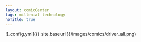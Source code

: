 ```yaml
---
layout: comicCenter
tags: millenial technology
noTitle: true
---
```


![_config.yml]({{ site.baseurl }}/images/comics/driver_all.png)
